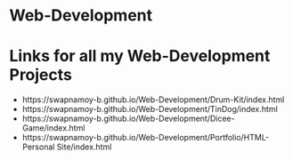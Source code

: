 # Web-Development 
<h1>Links for all my Web-Development Projects</h1>

<ul>
<li>https://swapnamoy-b.github.io/Web-Development/Drum-Kit/index.html</li>
<li>https://swapnamoy-b.github.io/Web-Development/TinDog/index.html</li>
<li>https://swapnamoy-b.github.io/Web-Development/Dicee-Game/index.html</li>
<li>https://swapnamoy-b.github.io/Web-Development/Portfolio/HTML- Personal Site/index.html</li>
</ul>
